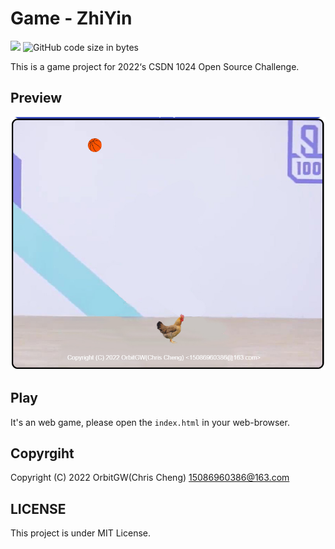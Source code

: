 # Game - ZhiYin

![](https://img.shields.io/badge/license-MIT-orange)
![GitHub code size in bytes](https://img.shields.io/github/languages/code-size/orbitgw/zhiyin)

This is a game project for 2022‘s CSDN 1024 Open Source Challenge.

## Preview

![](./imgs/preview.png)

## Play

It's an web game, please open the `index.html` in your web-browser.

## Copyrgiht

Copyright (C) 2022 OrbitGW(Chris Cheng) <15086960386@163.com>

## LICENSE

This project is under MIT License.
